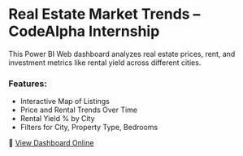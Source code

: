 # Real Estate Market Trends – CodeAlpha Internship

This Power BI Web dashboard analyzes real estate prices, rent, and investment metrics like rental yield across different cities.

### Features:
- Interactive Map of Listings
- Price and Rental Trends Over Time
- Rental Yield % by City
- Filters for City, Property Type, Bedrooms

🔗 [View Dashboard Online](https://app.powerbi.com/reportEmbed?reportId=1ae9c662-992c-4640-9fb9-789a35010dd5)
